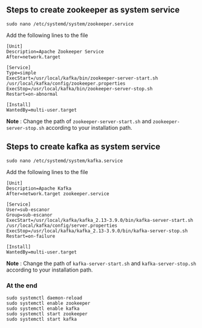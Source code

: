 ## Steps to create zookeeper as system service

```
sudo nano /etc/systemd/system/zookeeper.service
```

Add the following lines to the file

```
[Unit]
Description=Apache Zookeeper Service
After=network.target

[Service]
Type=simple
ExecStart=/usr/local/kafka/bin/zookeeper-server-start.sh /usr/local/kafka/config/zookeeper.properties
ExecStop=/usr/local/kafka/bin/zookeeper-server-stop.sh
Restart=on-abnormal

[Install]
WantedBy=multi-user.target
```

**Note** : Change the path of `zookeeper-server-start.sh` and `zookeeper-server-stop.sh` according to your installation path.



## Steps to create kafka as system service

```
sudo nano /etc/systemd/system/kafka.service
```

Add the following lines to the file

```
[Unit]
Description=Apache Kafka
After=network.target zookeeper.service

[Service]
User=sub-escanor
Group=sub-escanor
ExecStart=/usr/local/kafka/kafka_2.13-3.9.0/bin/kafka-server-start.sh /usr/local/kafka/config/server.properties
ExecStop=/usr/local/kafka/kafka_2.13-3.9.0/bin/kafka-server-stop.sh
Restart=on-failure

[Install]
WantedBy=multi-user.target

```

**Note** : Change the path of `kafka-server-start.sh` and `kafka-server-stop.sh` according to your installation path.

### At the end

```
sudo systemctl daemon-reload
sudo systemctl enable zookeeper
sudo systemctl enable kafka
sudo systemctl start zookeeper
sudo systemctl start kafka
```

